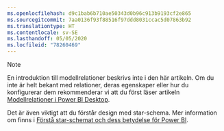 ```yaml
---
ms.openlocfilehash: d9c1bab6b710ae50343d0b96c913b9193cf2e865
ms.sourcegitcommit: 7aa0136f93f88516f97ddd8031ccac5d07863b92
ms.translationtype: HT
ms.contentlocale: sv-SE
ms.lasthandoff: 05/05/2020
ms.locfileid: "78260469"
---
```

> [!NOTE]
> En introduktion till modellrelationer beskrivs inte i den här artikeln. Om du inte är helt bekant med relationer, deras egenskaper eller hur du konfigurerar dem rekommenderar vi att du först läser artikeln [Modellrelationer i Power BI Desktop](../../desktop-relationships-understand.md).
>
> Det är även viktigt att du förstår design med star-schema. Mer information om finns i [Förstå star-schemat och dess betydelse för Power BI](../star-schema.md).